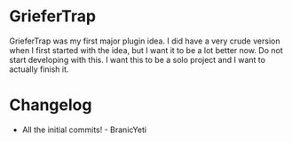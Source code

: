 GrieferTrap
=======
GrieferTrap was my first major plugin idea. I did have a very crude version when I first started with the idea, but I want it to be a lot better now. Do not start developing with this. I want this to be a solo project and I want to actually finish it.

Changelog
=======
* All the initial commits! - BranicYeti
